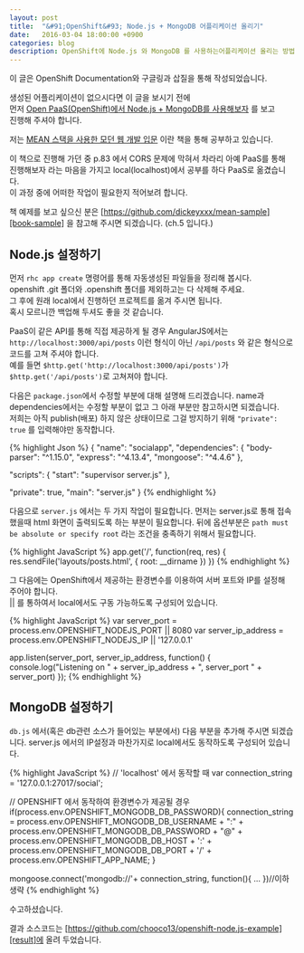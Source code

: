 ```yaml
---
layout: post
title:  "&#91;OpenShift&#93; Node.js + MongoDB 어플리케이션 올리기"
date:   2016-03-04 18:00:00 +0900
categories: blog
description: OpenShift에 Node.js 와 MongoDB 를 사용하는어플리케이션 올리는 방법에 대해 알아보겠습니다.
---
```


이 글은 OpenShift Documentation와 구글링과 삽질을 통해 작성되었습니다.

생성된 어플리케이션이 없으시다면 이 글을 보시기 전에  
먼저 [Open PaaS(OpenShift)에서 Node.js + MongoDB를 사용해보자][post1] 를 보고  
진행해 주셔야 합니다.

저는 [MEAN 스택을 사용한 모던 웹 개발 입문][book] 이란 책을 통해 공부하고 있습니다.

이 책으로 진행해 가던 중 p.83 에서 CORS 문제에 막혀서 차라리 아예 PaaS를 통해 진행해보자 라는 마음을 가지고 local(localhost)에서 공부를 하다 PaaS로 옮겼습니다.  
이 과정 중에 어떠한 작업이 필요한지 적어보려 합니다.

책 예제를 보고 싶으신 분은 [https://github.com/dickeyxxx/mean-sample][book-sample] 을 참고해 주시면 되겠습니다. (ch.5 입니다.)


## Node.js 설정하기
먼저 `rhc app create` 명령어를 통해 자동생성된 파일들을 정리해 봅시다.  
openshift .git 폴더와 .openshift 폴더를 제외하고는 다 삭제해 주세요.  
그 후에 원래 local에서 진행하던 프로젝트를 옮겨 주시면 됩니다.  
혹시 모르니깐 백업해 두셔도 좋을 것 같습니다.

PaaS이 같은 API를 통해 직접 제공하게 될 경우 AngularJS에서는 `http://localhost:3000/api/posts` 이런 형식이 아닌 `/api/posts` 와 같은 형식으로 코드를 고쳐 주셔야 합니다.  
예를 들면 `$http.get('http://localhost:3000/api/posts')`가 `$http.get('/api/posts')`로 고쳐져야 합니다.

다음은 `package.json`에서 수정할 부분에 대해 설명해 드리겠습니다.
name과 dependencies에서는 수정할 부분이 없고 그 아래 부분만 참고하시면 되겠습니다.  
저희는 아직 publish(배포) 하지 않은 상태이므로 그걸 방지하기 위해 `"private": true` 를 입력해야만 동작합니다.

{% highlight Json %}
{
  "name": "socialapp",
  "dependencies": {
    "body-parser": "^1.15.0",
    "express": "^4.13.4",
    "mongoose": "^4.4.6"
  },

  "scripts": {
    "start": "supervisor server.js"
  },

  "private": true,
  "main": "server.js"
}
{% endhighlight %}

다음으로  `server.js` 에서는 두 가지 작업이 필요합니다.
먼저는 server.js로 통해 접속했을때 html 화면이 출력되도록 하는 부분이 필요합니다.
뒤에 옵션부분은 `path must be absolute or specify root` 라는 조건을 충족하기 위해서 필요합니다.

{% highlight JavaScript %}
app.get('/', function(req, res) {
  res.sendFile('layouts/posts.html', { root: __dirname })
})
{% endhighlight %}

그 다음에는 OpenShift에서 제공하는 환경변수를 이용하여 서버 포트와 IP를 설정해 주어야 합니다.  
|| 를 통하여서 local에서도 구동 가능하도록 구성되어 있습니다.

{% highlight JavaScript %}
var server_port = process.env.OPENSHIFT_NODEJS_PORT || 8080
var server_ip_address = process.env.OPENSHIFT_NODEJS_IP || '127.0.0.1'

app.listen(server_port, server_ip_address, function() {
  console.log("Listening on " + server_ip_address + ", server_port " + server_port)
});
{% endhighlight %}

## MongoDB 설정하기

`db.js` 에서(혹은 db관련 소스가 들어있는 부분에서) 다음 부분을 추가해 주시면 되겠습니다.
server.js 에서의 IP설정과 마찬가지로 local에서도 동작하도록 구성되어 있습니다.

{% highlight JavaScript %}
// 'localhost' 에서 동작할 때
var connection_string = '127.0.0.1:27017/social';

// OPENSHIFT 에서 동작하여 환경변수가 제공될 경우
if(process.env.OPENSHIFT_MONGODB_DB_PASSWORD){
  connection_string = process.env.OPENSHIFT_MONGODB_DB_USERNAME + ":" +
  process.env.OPENSHIFT_MONGODB_DB_PASSWORD + "@" +
  process.env.OPENSHIFT_MONGODB_DB_HOST + ':' +
  process.env.OPENSHIFT_MONGODB_DB_PORT + '/' +
  process.env.OPENSHIFT_APP_NAME;
}

mongoose.connect('mongodb://'+ connection_string, function(){ ... })//이하 생략
{% endhighlight %}

수고하셨습니다.

결과 소스코드는 [https://github.com/chooco13/openshift-node.js-example][result]에 올려 두었습니다.

[post1]: http://chooco13.github.io/blog/2016/03/01/Open-PaaS(OpenShift)%EC%97%90%EC%84%9C-Node.js-+-MongoDB%EB%A5%BC-%EC%82%AC%EC%9A%A9%ED%95%B4%EB%B3%B4%EC%9E%90.html
[book]: http://book.naver.com/bookdb/book_detail.nhn?bid=8779083
[book-sample]: https://github.com/dickeyxxx/mean-sample
[result]: https://github.com/chooco13/openshift-node.js-example
